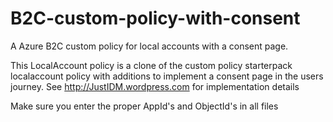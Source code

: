 # B2C-custom-policy-with-consent
A Azure B2C custom policy for local accounts with a consent page.

This LocalAccount policy is a clone of the custom policy starterpack localaccount policy with additions to implement a consent page in the users journey. See http://JustIDM.wordpress.com for implementation details

Make sure you enter the proper AppId's and ObjectId's in all files
